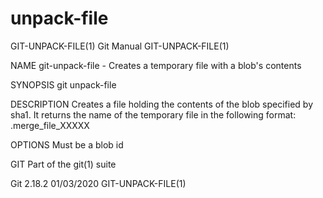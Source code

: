  # unpack-file 
GIT-UNPACK-FILE(1)                                                                                Git Manual                                                                               GIT-UNPACK-FILE(1)

NAME
       git-unpack-file - Creates a temporary file with a blob's contents

SYNOPSIS
       git unpack-file <blob>

DESCRIPTION
       Creates a file holding the contents of the blob specified by sha1. It returns the name of the temporary file in the following format: .merge_file_XXXXX

OPTIONS
       <blob>
           Must be a blob id

GIT
       Part of the git(1) suite

Git 2.18.2                                                                                        01/03/2020                                                                               GIT-UNPACK-FILE(1)
